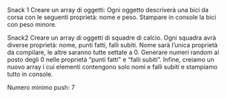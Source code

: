 Snack 1 Creare un array di oggetti: Ogni oggetto descriverà una bici da corsa con le seguenti proprietà: nome e peso. Stampare in console la bici con peso minore.

Snack2 Creare un array di oggetti di squadre di calcio. Ogni squadra avrà diverse proprietà: nome, punti fatti, falli subiti. Nome sarà l’unica proprietà da compilare, le altre saranno tutte settate a 0. 
Generare numeri random al posto degli 0 nelle proprietà “punti fatti" e “falli subiti”. 
Infine, creiamo un nuovo array i cui elementi contengono solo nomi e falli subiti e stampiamo tutto in console.

Numero minimo push: 7